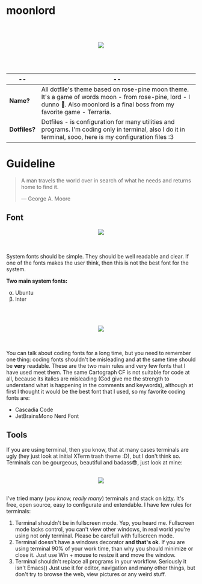 # moonlord
<br><br>
<div align="center"><img src="https://user-images.githubusercontent.com/101672047/164559309-3a8a5b9c-dbaf-4bea-9e7e-a36680ce5310.png"></div>
<br><br><br>

|--|--|
---|---
| **Name?** | All dotfile's theme based on rose-pine moon theme. It's a game of words moon - from rose-pine, lord - I dunno 🤷. Also moonlord is a final boss from my favorite game - Terraria. |
|**Dotfiles?** |Dotfiles - is configuration for many utilities and programs. I'm coding only in terminal, also I do it in terminal, sooo, here is my configuration files :3|

# Guideline
> A man travels the world over in search of what he needs and returns home to find it.
>
> — George A. Moore

## Font
<div align="center"><img src="https://user-images.githubusercontent.com/101672047/164513098-cc7232b5-eb7a-4f7a-b298-3f5246f7fa62.png"></div>
<br><br>



System fonts should be simple. They should be well readable and clear. If one of the fonts makes the user think, then this is not the best font for the system.

**Two main system fonts:**

<ul style="list-style-type:lower-greek;">
  <li>Ubuntu</li>
  <li>Inter</li>
</ul>

<br><br>
<div align="center"><img src="https://user-images.githubusercontent.com/101672047/164520707-7fe3f612-c1f5-470e-82eb-f2f91df06b6f.png"></div>
<br><br>

You can talk about coding fonts for a long time, but you need to remember one thing: coding fonts shouldn't be misleading and at the same time should be **very** readable. These are the two main rules and very few fonts that I have used meet them. The same Cartograph CF is not suitable for code at all, because its italics are misleading (God give me the strength to understand what is happening in the comments and keywords), although at first I thought it would be the best font that I used, so my favorite coding fonts are:

* Cascadia Code
* JetBrainsMono Nerd Font

## Tools

If you are using terminal, then you know, that at many cases terminals are ugly (hey just look at initial XTerm trash theme :D), but I don't think so. Terminals can be gourgeous, beautiful and badass😎, just look at mine:

<br>
<div align="center"><img src="https://user-images.githubusercontent.com/101672047/164560088-74d366f7-2e9c-4a26-a927-976c0595d5d3.png"></div>
<br>

I've tried many (_you know, really many_) terminals and stack on [kitty](https://sw.kovidgoyal.net/kitty/). It's free, open source, easy to configurate and extendable. I have few rules for terminals:

1. Terminal shouldn't be in fullscreen mode. Yep, you heard me. Fullscreen mode lacks control, you can't view other windows, in real world you're using not only terminal. Please be carefull with fullscreen mode.
2. Terminal doesn't have a windows decorator **and that's ok**. If you are using terminal 90% of your work time, than why you should  minimize or close it. Just use Win + mouse to resize it and move the window.
3. Terminal shouldn't replace all programs in your workflow. Seriously it isn't Emacs)) Just use it for editor, navigation and many other things, but don't try to browse the web, view pictures or any weird stuff.
